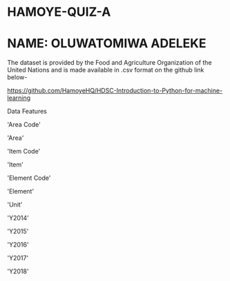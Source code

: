 # HAMOYE-QUIZ-A

# NAME: OLUWATOMIWA ADELEKE

The dataset is provided by the Food and Agriculture Organization of the United Nations and is made available in .csv format on the github link below-

https://github.com/HamoyeHQ/HDSC-Introduction-to-Python-for-machine-learning

Data Features

'Area Code'

'Area'

'Item Code'

'Item'

'Element Code'

'Element'

'Unit'

'Y2014'

'Y2015'

'Y2016'

'Y2017'

'Y2018'
